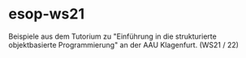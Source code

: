 # esop-ws21
Beispiele aus dem Tutorium zu "Einführung in die strukturierte objektbasierte Programmierung" an der AAU Klagenfurt. (WS21 / 22)
